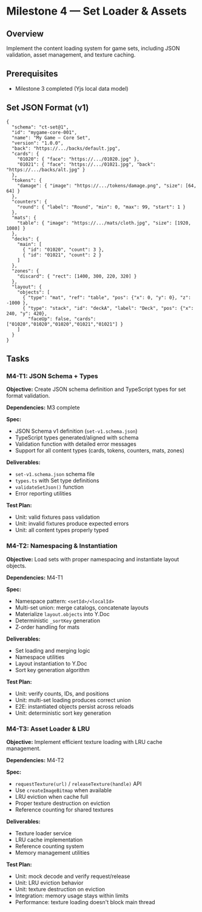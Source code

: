 # Milestone 4 — Set Loader & Assets

## Overview
Implement the content loading system for game sets, including JSON validation, asset management, and texture caching.

## Prerequisites
- Milestone 3 completed (Yjs local data model)

## Set JSON Format (v1)
```jsonc
{
  "schema": "ct-set@1",
  "id": "mygame-core-001",
  "name": "My Game — Core Set",
  "version": "1.0.0",
  "back": "https://.../backs/default.jpg",
  "cards": {
    "01020": { "face": "https://.../01020.jpg" },
    "01021": { "face": "https://.../01021.jpg", "back": "https://.../backs/alt.jpg" }
  },
  "tokens": {
    "damage": { "image": "https://.../tokens/damage.png", "size": [64, 64] }
  },
  "counters": {
    "round": { "label": "Round", "min": 0, "max": 99, "start": 1 }
  },
  "mats": {
    "table": { "image": "https://.../mats/cloth.jpg", "size": [1920, 1080] }
  },
  "decks": {
    "main": [
      { "id": "01020", "count": 3 },
      { "id": "01021", "count": 2 }
    ]
  },
  "zones": {
    "discard": { "rect": [1400, 300, 220, 320] }
  },
  "layout": {
    "objects": [
      { "type": "mat", "ref": "table", "pos": {"x": 0, "y": 0}, "z": -1000 },
      { "type": "stack", "id": "deckA", "label": "Deck", "pos": {"x": 240, "y": 420},
        "faceUp": false, "cards": ["01020","01020","01020","01021","01021"] }
    ]
  }
}
```

## Tasks

### M4-T1: JSON Schema + Types
**Objective:** Create JSON schema definition and TypeScript types for set format validation.

**Dependencies:** M3 complete

**Spec:**
- JSON Schema v1 definition (`set-v1.schema.json`)
- TypeScript types generated/aligned with schema
- Validation function with detailed error messages
- Support for all content types (cards, tokens, counters, mats, zones)

**Deliverables:**
- `set-v1.schema.json` schema file
- `types.ts` with Set type definitions
- `validateSetJson()` function
- Error reporting utilities

**Test Plan:**
- Unit: valid fixtures pass validation
- Unit: invalid fixtures produce expected errors
- Unit: all content types properly typed

### M4-T2: Namespacing & Instantiation
**Objective:** Load sets with proper namespacing and instantiate layout objects.

**Dependencies:** M4-T1

**Spec:**
- Namespace pattern: `<setId>/<localId>`
- Multi-set union: merge catalogs, concatenate layouts
- Materialize `layout.objects` into Y.Doc
- Deterministic `_sortKey` generation
- Z-order handling for mats

**Deliverables:**
- Set loading and merging logic
- Namespace utilities
- Layout instantiation to Y.Doc
- Sort key generation algorithm

**Test Plan:**
- Unit: verify counts, IDs, and positions
- Unit: multi-set loading produces correct union
- E2E: instantiated objects persist across reloads
- Unit: deterministic sort key generation

### M4-T3: Asset Loader & LRU
**Objective:** Implement efficient texture loading with LRU cache management.

**Dependencies:** M4-T2

**Spec:**
- `requestTexture(url)` / `releaseTexture(handle)` API
- Use `createImageBitmap` when available
- LRU eviction when cache full
- Proper texture destruction on eviction
- Reference counting for shared textures

**Deliverables:**
- Texture loader service
- LRU cache implementation
- Reference counting system
- Memory management utilities

**Test Plan:**
- Unit: mock decode and verify request/release
- Unit: LRU eviction behavior
- Unit: texture destruction on eviction
- Integration: memory usage stays within limits
- Performance: texture loading doesn't block main thread